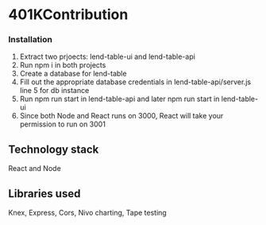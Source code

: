 # 401KContribution

### Installation

1. Extract two prjoects: lend-table-ui and lend-table-api
2. Run npm i in both projects
3. Create a database for lend-table
4. Fill out the appropriate database credentials in lend-table-api/server.js line 5 for db instance
5. Run npm run start in lend-table-api and later npm run start in lend-table-ui
6. Since both Node and React runs on 3000, React will take your permission to run on 3001

## Technology stack

React and Node

## Libraries used

Knex, Express, Cors, Nivo charting, Tape testing
